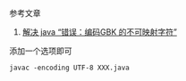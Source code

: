 参考文章

1. [解决 java “错误：编码GBK 的不可映射字符”](https://blog.csdn.net/l1028386804/article/details/46583279)

添加一个选项即可

```
javac -encoding UTF-8 XXX.java
```
